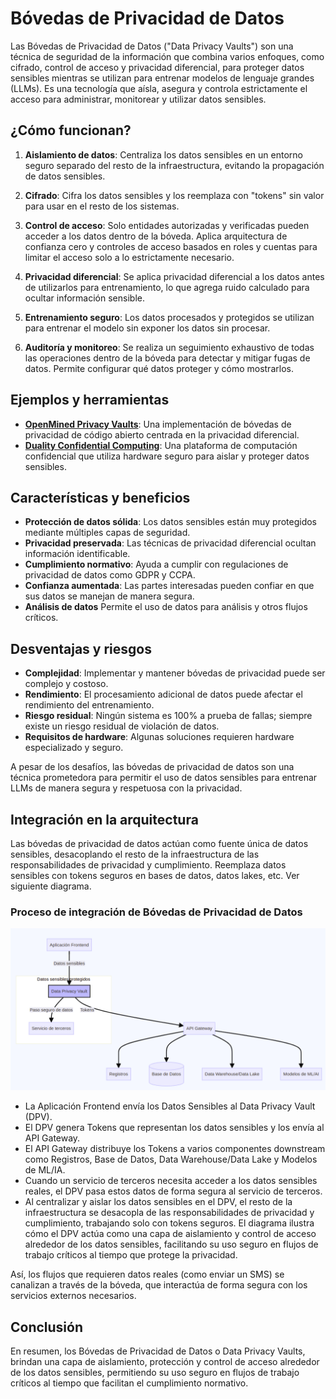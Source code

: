 # Bóvedas de Privacidad de Datos

Las Bóvedas de Privacidad de Datos ("Data Privacy Vaults") son una técnica de seguridad de la información que combina varios enfoques, como cifrado, control de acceso y privacidad diferencial, para proteger datos sensibles mientras se utilizan para entrenar modelos de lenguaje grandes (LLMs). Es una tecnología que aísla, asegura y controla estrictamente el acceso para administrar, monitorear y utilizar datos sensibles.

## ¿Cómo funcionan?

1. **Aislamiento de datos**: Centraliza los datos sensibles en un entorno seguro separado del resto de la infraestructura, evitando la propagación de datos sensibles.

2. **Cifrado**: Cifra los datos sensibles y los reemplaza con "tokens" sin valor para usar en el resto de los sistemas.

3. **Control de acceso**: Solo entidades autorizadas y verificadas pueden acceder a los datos dentro de la bóveda. Aplica arquitectura de confianza cero y controles de acceso basados en roles y cuentas para limitar el acceso solo a lo estrictamente necesario.

4. **Privacidad diferencial**: Se aplica privacidad diferencial a los datos antes de utilizarlos para entrenamiento, lo que agrega ruido calculado para ocultar información sensible.

5. **Entrenamiento seguro**: Los datos procesados y protegidos se utilizan para entrenar el modelo sin exponer los datos sin procesar.

6. **Auditoría y monitoreo**: Se realiza un seguimiento exhaustivo de todas las operaciones dentro de la bóveda para detectar y mitigar fugas de datos. Permite configurar qué datos proteger y cómo mostrarlos.

## Ejemplos y herramientas

- **[OpenMined Privacy Vaults](https://openprivacy.io/)**: Una implementación de bóvedas de privacidad de código abierto centrada en la privacidad diferencial.
- **[Duality Confidential Computing](https://dualitytech.com/platform/technology-confidential-computing/)**: Una plataforma de computación confidencial que utiliza hardware seguro para aislar y proteger datos sensibles.

## Características y beneficios

- **Protección de datos sólida**: Los datos sensibles están muy protegidos mediante múltiples capas de seguridad.
- **Privacidad preservada**: Las técnicas de privacidad diferencial ocultan información identificable.
- **Cumplimiento normativo**: Ayuda a cumplir con regulaciones de privacidad de datos como GDPR y CCPA.
- **Confianza aumentada**: Las partes interesadas pueden confiar en que sus datos se manejan de manera segura.
- **Análisis de datos** Permite el uso de datos para análisis y otros flujos críticos.

## Desventajas y riesgos

- **Complejidad**: Implementar y mantener bóvedas de privacidad puede ser complejo y costoso.
- **Rendimiento**: El procesamiento adicional de datos puede afectar el rendimiento del entrenamiento.
- **Riesgo residual**: Ningún sistema es 100% a prueba de fallas; siempre existe un riesgo residual de violación de datos.
- **Requisitos de hardware**: Algunas soluciones requieren hardware especializado y seguro.

A pesar de los desafíos, las bóvedas de privacidad de datos son una técnica prometedora para permitir el uso de datos sensibles para entrenar LLMs de manera segura y respetuosa con la privacidad.

## Integración en la arquitectura
Las bóvedas de privacidad de datos actúan como fuente única de datos sensibles, desacoplando el resto de la infraestructura de las responsabilidades de privacidad y cumplimiento. Reemplaza datos sensibles con tokens seguros en bases de datos, datos lakes, etc. Ver siguiente diagrama.

### Proceso de integración de Bóvedas de Privacidad de Datos
![Proceso de integración de Bóvedas de Privacidad de Datos](res/proceso_boveda_privacidad_datos.png)

* La Aplicación Frontend envía los Datos Sensibles al Data Privacy Vault (DPV).
* El DPV genera Tokens que representan los datos sensibles y los envía al API Gateway.
* El API Gateway distribuye los Tokens a varios componentes downstream como Registros, Base de Datos, Data Warehouse/Data Lake y Modelos de ML/IA.
* Cuando un servicio de terceros necesita acceder a los datos sensibles reales, el DPV pasa estos datos de forma segura al servicio de terceros.
* Al centralizar y aislar los datos sensibles en el DPV, el resto de la infraestructura se desacopla de las responsabilidades de privacidad y cumplimiento, trabajando solo con tokens seguros.
El diagrama ilustra cómo el DPV actúa como una capa de aislamiento y control de acceso alrededor de los datos sensibles, facilitando su uso seguro en flujos de trabajo críticos al tiempo que protege la privacidad.

Así, los flujos que requieren datos reales (como enviar un SMS) se canalizan a través de la bóveda, que interactúa de forma segura con los servicios externos necesarios.

## Conclusión
En resumen, los Bóvedas de Privacidad de Datos o Data Privacy Vaults, brindan una capa de aislamiento, protección y control de acceso alrededor de los datos sensibles, permitiendo su uso seguro en flujos de trabajo críticos al tiempo que facilitan el cumplimiento normativo.
